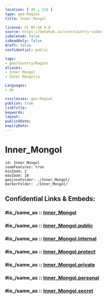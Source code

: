 ```yaml
---
location: [ 45 , 118 ] 
type: geo-Region
title: Inner_Mongol

license: CC BY-SA 4.0
source: https://datahub.io/core/country-codes
isDeleted: false
isReadOnly: false
draft: false
confidential: public

tags:
- geo/Country/Region
aliases:
- Inner Mongol
- Inner Mongolia

Languages:
- de

cssclasses: geo-Region
publish: true
linkTitle: 
keywords: 
layout: 
publishDate: 
expiryDate: 
---
```


# Inner_Mongol

```leaflet
id: Inner_Mongol
zoomFeatures: true 
minZoom: 2 
maxZoom: 18
geojsonFolder: ./Inner_Mongol/
markerFolder: ./Inner_Mongol/
```


## Confidential Links & Embeds: 

### #is_/same_as :: [Inner_Mongol](/_Standards/Earth/Continent/Asia/Asia~East/China/provinces~China/Inner_Mongol.md) 

### #is_/same_as :: [Inner_Mongol.public](/_public/Earth/Continent/Asia/Asia~East/China/provinces~China/Inner_Mongol.public.md) 

### #is_/same_as :: [Inner_Mongol.internal](/_internal/Earth/Continent/Asia/Asia~East/China/provinces~China/Inner_Mongol.internal.md) 

### #is_/same_as :: [Inner_Mongol.protect](/_protect/Earth/Continent/Asia/Asia~East/China/provinces~China/Inner_Mongol.protect.md) 

### #is_/same_as :: [Inner_Mongol.private](/_private/Earth/Continent/Asia/Asia~East/China/provinces~China/Inner_Mongol.private.md) 

### #is_/same_as :: [Inner_Mongol.personal](/_personal/Earth/Continent/Asia/Asia~East/China/provinces~China/Inner_Mongol.personal.md) 

### #is_/same_as :: [Inner_Mongol.secret](/_secret/Earth/Continent/Asia/Asia~East/China/provinces~China/Inner_Mongol.secret.md)

